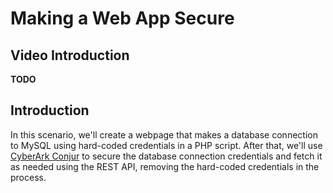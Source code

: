 # Making a Web App Secure

## Video Introduction

__TODO__

## Introduction

In this scenario, we'll create a webpage that makes a database connection to MySQL using hard-coded credentials in a PHP script.  After that, we'll use [CyberArk Conjur](https://conjur.org) to secure the database connection credentials and fetch it as needed using the REST API, removing the hard-coded credentials in the process.